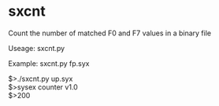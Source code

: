 sxcnt
=====

Count the number of matched F0 and F7 values in a binary file


Useage: sxcnt.py <file path>

Example: sxcnt.py fp.syx

$>./sxcnt.py up.syx <br>
$>sysex counter v1.0 <br>
$>200 <br>
